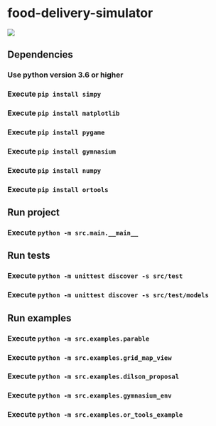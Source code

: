 # food-delivery-simulator

![](https://github.com/gabriel-76/food-delivery-simulator/blob/main/simulator.gif)

## Dependencies

### Use python version 3.6 or higher

### Execute `pip install simpy`
### Execute `pip install matplotlib`
### Execute `pip install pygame`
### Execute `pip install gymnasium`
### Execute `pip install numpy`
### Execute `pip install ortools`

## Run project

### Execute `python -m src.main.__main__`

## Run tests

### Execute `python -m unittest discover -s src/test`
### Execute `python -m unittest discover -s src/test/models`

## Run examples

### Execute `python -m src.examples.parable`
### Execute `python -m src.examples.grid_map_view`
### Execute `python -m src.examples.dilson_proposal`
### Execute `python -m src.examples.gymnasium_env`
### Execute `python -m src.examples.or_tools_example`